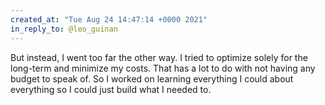 ```yaml
---
created_at: "Tue Aug 24 14:47:14 +0000 2021"
in_reply_to: @leo_guinan
---
```


But instead, I went too far the other way. I tried to optimize solely for the long-term and minimize my costs. That has a lot to do with not having any budget to speak of. So I worked on learning everything I could about everything so I could just build what I needed to.